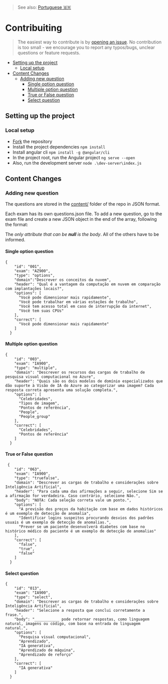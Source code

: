 > See also: [Portuguese 🇧🇷](/translations/CONTRIBUTING_PT.md)

# Contribuiting
> The easiest way to contribute is by [opening an issue](https://github.com/Salgado2004/CertCloud-Exams/issues/new/choose). No contribution is too small - we encourage you to report any typos/bugs, unclear questions or feature requests.

- [Setting up the project](#setting-up-the-project)
  - [Local setup](#local-setup)
- [Content Changes](#content-changes)
  - [Adding new question](#adding-new-question)
    - [Single option question](#single-option-question)
    - [Multiple option question](#multiple-option-question)
    - [True or False question](#true-or-false-question)
    - [Select question](#select-question)

## Setting up the project

### Local setup

- [Fork](https://github.com/Salgado2004/CertCloud-Exams/fork) the repository
- Install the project dependencies `npm install`
- Install angular cli `npm install -g @angular/cli`
- In the project root, run the Angular project `ng serve --open`
- Also, run the development server `node .\dev-server\index.js`

## Content Changes

### Adding new question

The questions are stored in the [content/](https://github.com/Salgado2004/CertCloud-Exams/tree/master/content) folder of the repo in JSON format.

Each exam has its own questions.json file. To add a new question, go to the exam file and create a new JSON object in the end of the array, following the format:

The _only attribute that can be **null** is the body_. All of the others have to be informed.

#### Single option question
```
{
    "id": "001",
    "exam": "AZ900",
    "type": "options",
    "domain":"Descrever os conceitos da nuvem",
    "header": "Qual é a vantagem da computação em nuvem em comparação com implantações locais?",
    "options": [
      "Você pode dimensionar mais rapidamente",
      "Você pode trabalhar em várias estações de trabalho",
      "Você tem acesso total em caso de interrupção da internet",
      "Você tem suas CPUs"
    ],
    "correct": [
      "Você pode dimensionar mais rapidamente"
    ]
  }
```

#### Multiple option question
```
{
    "id": "003",
    "exam": "IA900",
    "type": "multiple",
    "domain": "Descrever os recursos das cargas de trabalho de pesquisa visual computacional no Azure",
    "header": "Quais são os dois modelos de domínio especializados que dão suporte à Visão de IA do Azure ao categorizar uma imagem? Cada resposta correta apresenta uma solução completa.",
    "options": [
      "Celebridades",
      "Tipos de imagem",
      "Pontos de referência",
      "People",
      "People_group"
    ],
    "correct": [
      "Celebridades",
      "Pontos de referência"
    ]
  }
```

#### True or False question
```
 {
    "id": "063",
    "exam": "IA900",
    "type": "truefalse",
    "domain": "Descrever as cargas de trabalho e considerações sobre Inteligência Artificial",
    "header": "Para cada uma das afirmações a seguir, selecione Sim se a afirmação for verdadeira. Caso contrário, selecione Não.",
    "body": "NOTA: Cada seleção correta vale um ponto.",
    "options": [
      "A previsão dos preços da habitação com base em dados históricos é um exemplo de detecção de anomalia",
      "Identificar logins suspeitos procurando desvios dos padrões usuais é um exemplo de detecção de anomalias.",
      "Prever se um paciente desenvolverá diabetes com base no histórico médico do paciente é um exemplo de detecção de anomalias"
    ],
    "correct": [
      "false",
      "true",
      "false"
    ]
  }
```

#### Select question
```
{
    "id": "013",
    "exam": "IA900",
    "type": "select",
    "domain": "Descrever as cargas de trabalho e considerações sobre Inteligência Artificial",
    "header": "Selecione a resposta que conclui corretamente a frase.",
    "body": "___________ pode retornar respostas, como linguagem natural, imagens ou código, com base na entrada de linguagem natural.",
    "options": [
      "Pesquisa visual computacional",
      "Aprendizado",
      "IA generativa",
      "Aprendizado de máquina",
      "Aprendizado de reforço"
    ],
    "correct": [
      "IA generativa"
    ]
  }
```

